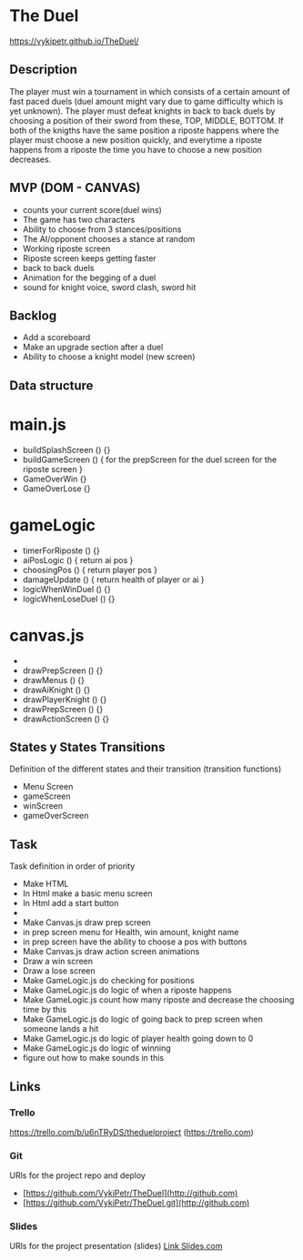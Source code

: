 # The Duel
https://vykipetr.github.io/TheDuel/
## Description
The player must win a tournament in which consists of a certain amount of fast paced duels (duel amount might vary due to game difficulty which is yet unknown). The player must defeat knights in back to back duels by choosing a position of their sword from these, TOP, MIDDLE, BOTTOM. If both of the knigths have the same position a riposte happens where the player must choose a new position quickly, and everytime a riposte happens from a riposte the time you have to choose a new position decreases. 


## MVP (DOM - CANVAS)

- counts your current score(duel wins)
- The game has two characters
- Ability to choose from 3 stances/positions
- The AI/opponent chooses a stance at random
- Working riposte screen
- Riposte screen keeps getting faster
- back to back duels
- Animation for the begging of a duel
- sound for knight voice, sword clash, sword hit

## Backlog

- Add a scoreboard
- Make an upgrade section after a duel
- Ability to choose a knight model (new screen)

## Data structure

# main.js

- buildSplashScreen () {}
- buildGameScreen () {
      for the prepScreen
      for the duel screen
      for the riposte screen
}
- GameOverWin {}
- GameOverLose {}

# gameLogic
  
 - timerForRiposte () {}
 - aiPosLogic () {
    return ai pos
 }
 - choosingPos () {
    return player pos
 }
 - damageUpdate () {
    return health of player or ai
 }
 - logicWhenWinDuel () {}
 - logicWhenLoseDuel () {}
 
 # canvas.js
 
 
 -
 - drawPrepScreen () {}
 - drawMenus () {}
 - drawAiKnight () {}
 - drawPlayerKnight () {}
 - drawPrepScreen () {}
 - drawActionScreen () {}
 

## States y States Transitions
Definition of the different states and their transition (transition functions)

- Menu Screen
- gameScreen
- winScreen
- gameOverScreen


## Task
Task definition in order of priority

  - Make HTML
  - In Html make a basic menu screen
  - In Html add a start button
  - 
  - Make Canvas.js draw prep screen
  - in prep screen menu for Health, win amount, knight name
  - in prep screen have the ability to choose a pos with buttons
  - Make Canvas.js draw action screen animations
  - Draw a win screen
  - Draw a lose screen
  - Make GameLogic.js do checking for positions
  - Make GameLogic.js do logic of when a riposte happens
  - Make GameLogic.js count how many riposte and decrease the choosing time by this
  - Make GameLogic.js do logic of going back to prep screen when someone lands a hit
  - Make GameLogic.js do logic of player health going down to 0
  - Make GameLogic.js do logic of winning
  - figure out how to make sounds in this
  

## Links


### Trello
https://trello.com/b/u6nTRyDS/theduelproject (https://trello.com)


### Git
URls for the project repo and deploy
 - [https://github.com/VykiPetr/TheDuel](http://github.com)
 - [https://github.com/VykiPetr/TheDuel.git](http://github.com)


### Slides
URls for the project presentation (slides)
[Link Slides.com](http://slides.com)
